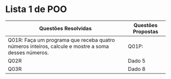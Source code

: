 # Lista 1 de POO
| Questões Resolvidas | Questões Propostas |
|------------|------------|
| Q01R: Faça um programa que receba quatro números inteiros, calcule e mostre a soma desses números.     | Q01P:     |
| Q02R     | Dado 5     |
| Q03R     | Dado 8     |
